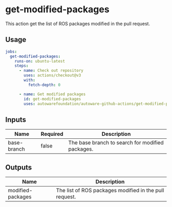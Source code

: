 # get-modified-packages

This action get the list of ROS packages modified in the pull request.

## Usage

```yaml
jobs:
  get-modified-packages:
    runs-on: ubuntu-latest
    steps:
      - name: Check out repository
        uses: actions/checkout@v3
        with:
          fetch-depth: 0

      - name: Get modified packages
        id: get-modified-packages
        uses: autowarefoundation/autoware-github-actions/get-modified-packages@v1
```

## Inputs

| Name        | Required | Description                                      |
| ----------- | -------- | ------------------------------------------------ |
| base-branch | false    | The base branch to search for modified packages. |

## Outputs

| Name              | Description                                            |
| ----------------- | ------------------------------------------------------ |
| modified-packages | The list of ROS packages modified in the pull request. |
